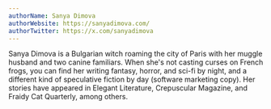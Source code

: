 ```yaml
---
authorName: Sanya Dimova
authorWebsite: https://sanyadimova.com/
authorTwitter: https://x.com/sanyadimova
---
```

Sanya Dimova is a Bulgarian witch roaming the city of Paris with her muggle husband and two canine familiars. When she's not casting curses on French frogs, you can find her writing fantasy, horror, and sci-fi by night, and a different kind of speculative fiction by day (software marketing copy). Her stories have appeared in Elegant Literature, Crepuscular Magazine, and Fraidy Cat Quarterly, among others.
